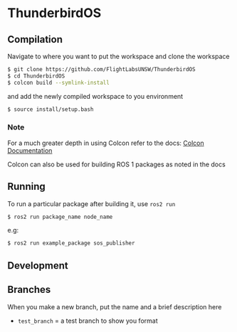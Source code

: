 # ThunderbirdOS


## Compilation

Navigate to where you want to put the workspace
and clone the workspace
```sh
$ git clone https://github.com/FlightLabsUNSW/ThunderbirdOS
$ cd ThunderbirdOS
$ colcon build --symlink-install
```
and add the newly compiled workspace to you environment
```sh
$ source install/setup.bash
```

### Note
For a much greater depth in using Colcon refer to the docs:
[Colcon Documentation](https://colcon.readthedocs.io/en/released/user/quick-start.html)

Colcon can also be used for building ROS 1 packages as noted in the docs

## Running
To run a particular package after building it, use `ros2 run`
```sh
$ ros2 run package_name node_name
```
e.g:
```sh
$ ros2 run example_package sos_publisher
```
## Development

## Branches
When you make a new branch, put the name and a brief description here

* `test_branch` = a test branch to show you format
